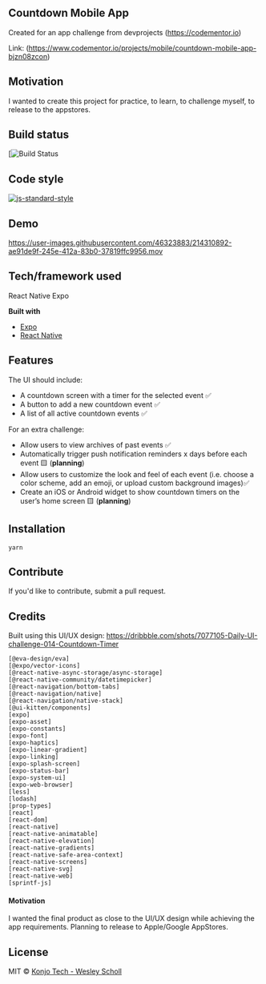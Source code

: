## Countdown Mobile App
Created for an app challenge from devprojects (https://codementor.io)

Link: (https://www.codementor.io/projects/mobile/countdown-mobile-app-bjzn08zcon)

## Motivation

I wanted to create this project for practice, to learn, to challenge myself, to release to the appstores. 

## Build status

[![Build Status](https://app.travis-ci.com/konjoinfinity/countdown-mobile-app.svg?branch=main)

## Code style

[![js-standard-style](https://img.shields.io/badge/code%20style-standard-brightgreen.svg?style=flat)](https://github.com/feross/standard)
 
## Demo

https://user-images.githubusercontent.com/46323883/214310892-ae91de9f-245e-412a-83b0-37819ffc9956.mov

## Tech/framework used
React Native Expo

<b>Built with</b>
- [Expo](https://expo.dev/)
- [React Native](https://reactnative.dev/)

## Features

The UI should include:
* A countdown screen with a timer for the selected event ✅
* A button to add a new countdown event ✅
* A list of all active countdown events ✅

For an extra challenge:
* Allow users to view archives of past events ✅
* Automatically trigger push notification reminders x days before each event 🟨 (**planning**)
* Allow users to customize the look and feel of each event (i.e. choose a color scheme, add an emoji, or upload custom background images)✅
* Create an iOS or Android widget to show countdown timers on the user’s home screen 🟨 (**planning**)

## Installation

`yarn`

## Contribute

If you'd like to contribute, submit a pull request.

## Credits

Built using this UI/UX design: https://dribbble.com/shots/7077105-Daily-UI-challenge-014-Countdown-Timer


    [@eva-design/eva]
    [@expo/vector-icons]
    [@react-native-async-storage/async-storage]
    [@react-native-community/datetimepicker]
    [@react-navigation/bottom-tabs]
    [@react-navigation/native]
    [@react-navigation/native-stack]
    [@ui-kitten/components] 
    [expo] 
    [expo-asset] 
    [expo-constants] 
    [expo-font] 
    [expo-haptics] 
    [expo-linear-gradient] 
    [expo-linking] 
    [expo-splash-screen] 
    [expo-status-bar] 
    [expo-system-ui] 
    [expo-web-browser] 
    [less] 
    [lodash] 
    [prop-types] 
    [react] 
    [react-dom] 
    [react-native] 
    [react-native-animatable] 
    [react-native-elevation] 
    [react-native-gradients] 
    [react-native-safe-area-context] 
    [react-native-screens] 
    [react-native-svg] 
    [react-native-web] 
    [sprintf-js] 

#### Motivation

I wanted the final product as close to the UI/UX design while achieving the app requirements. Planning to release to Apple/Google AppStores.

## License

MIT © [Konjo Tech - Wesley Scholl](2023)
